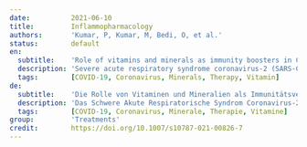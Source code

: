 ```yaml
---
date:          2021-06-10
title:         Inflammopharmacology
authors:       'Kumar, P, Kumar, M, Bedi, O, et al.'
status:        default
en:
  subtitle:    'Role of vitamins and minerals as immunity boosters in COVID-19'
  description: 'Severe acute respiratory syndrome coronavirus-2 (SARS-CoV-2) known as coronavirus disease (COVID-19), emerged in Wuhan, China, in December 2019. On March 11, 2020, it was declared a global pandemic. As the world grapples with COVID-19 and the paucity of clinically meaningful therapies, attention has been shifted to modalities that may aid in immune system strengthening. Taking into consideration that the COVID-19 infection strongly affects the immune system via multiple inflammatory responses, pharmaceutical companies are working to develop targeted drugs and vaccines against SARS-CoV-2 COVID-19. A balanced nutritional diet may play an essential role in maintaining general wellbeing by controlling chronic infectious diseases. A balanced diet including vitamin A, B, C, D, E, and K, and some micronutrients such as zinc, sodium, potassium, calcium, chloride, and phosphorus may be beneficial in various infectious diseases. This study aimed to discuss and present recent data regarding the role of vitamins and minerals in the treatment of COVID-19. A deficiency of these vitamins and minerals in the plasma concentration may lead to a reduction in the good performance of the immune system, which is one of the constituents that lead to a poor immune state. This is a narrative review concerning the features of the COVID-19 and data related to the usage of vitamins and minerals as preventive measures to decrease the morbidity and mortality rate in patients with COVID-19.'
  tags:        [COVID-19, Coronavirus, Minerals, Therapy, Vitamin]
de:
  subtitle:    'Die Rolle von Vitaminen und Mineralien als Immunitätsverstärker in COVID-19'
  description: 'Das Schwere Akute Respiratorische Syndrom Coronavirus-2 (SARS-CoV-2), auch bekannt als Coronavirus-Krankheit (COVID-19), trat im Dezember 2019 in Wuhan, China, auf. Am 11. März 2020 wurde es zu einer globalen Pandemie erklärt. Während sich die Welt mit COVID-19 und dem Mangel an klinisch sinnvollen Therapien auseinandersetzt, hat sich die Aufmerksamkeit auf Modalitäten verlagert, die zur Stärkung des Immunsystems beitragen können. In Anbetracht der Tatsache, dass die COVID-19-Infektion das Immunsystem durch zahlreiche Entzündungsreaktionen stark beeinträchtigt, arbeiten Pharmaunternehmen an der Entwicklung gezielter Medikamente und Impfstoffe gegen SARS-CoV-2 COVID-19. Eine ausgewogene Ernährung kann eine wesentliche Rolle bei der Aufrechterhaltung des allgemeinen Wohlbefindens durch die Kontrolle chronischer Infektionskrankheiten spielen. Eine ausgewogene Ernährung mit Vitamin A, B, C, D, E und K sowie einigen Mikronährstoffen wie Zink, Natrium, Kalium, Kalzium, Chlorid und Phosphor kann bei verschiedenen Infektionskrankheiten von Vorteil sein. Ziel dieser Studie war, aktuelle Daten über die Rolle von Vitaminen und Mineralstoffen bei der Behandlung von COVID-19 zu erörtern und zu präsentieren. Ein Mangel an diesen Vitaminen und Mineralien in der Plasmakonzentration kann zu einer Verringerung der Leistungsfähigkeit des Immunsystems führen, was einer der Bestandteile ist, die zu einem schlechten Immunstatus führen. Dies ist ein Bericht über die Merkmale von COVID-19 und Daten über die Verwendung von Vitaminen und Mineralien als Präventivmaßnahmen zur Senkung der Morbiditäts- und Mortalitätsrate bei Patienten mit COVID-19.' 
  tags:        [COVID-19, Coronavirus, Minerale, Therapie, Vitamine]
group:         'Treatments'
credit:        https://doi.org/10.1007/s10787-021-00826-7
---
```

